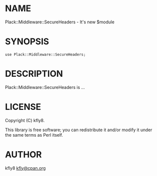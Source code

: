 
# NAME

Plack::Middleware::SecureHeaders - It's new $module

# SYNOPSIS

    use Plack::Middleware::SecureHeaders;

# DESCRIPTION

Plack::Middleware::SecureHeaders is ...

# LICENSE

Copyright (C) kfly8.

This library is free software; you can redistribute it and/or modify
it under the same terms as Perl itself.

# AUTHOR

kfly8 <kfly@cpan.org>

